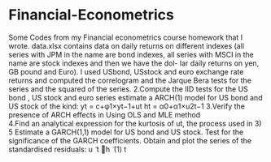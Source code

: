 # Financial-Econometrics
Some Codes from my Financial econometrics course homework that I wrote.
data.xlsx contains data on daily returns on different indexes 
(all series with JPM in the name are bond indexes, all series with MSCI in the name are stock indexes and then we have the dol- lar daily returns on yen, GB pound and Euro). 
I used USbond, USstock and euro exchange rate returns and computed the correlogram and the Jarque Bera tests for the series and the squared of the series. 
2.Compute the IID tests for the US bond , US stock and euro series 
estimate a ARCH(1) model for US bond and US stock of the kind:
yt = c+φ1×yt−1+ut ht = α0+α1×u2t−1
3.Verify the presence of ARCH effects in Using OLS and MLE method  
4.Find an analytical expression for the kurtosis of ut, the process used in 3)
5 Estimate a GARCH(1,1) model for US bond and US stock. 
Test for the significance of the GARCH coefficients. 
Obtain and plot the series of the standardised residuals:
u ̃ t
􏰀h ̃ (1) t

